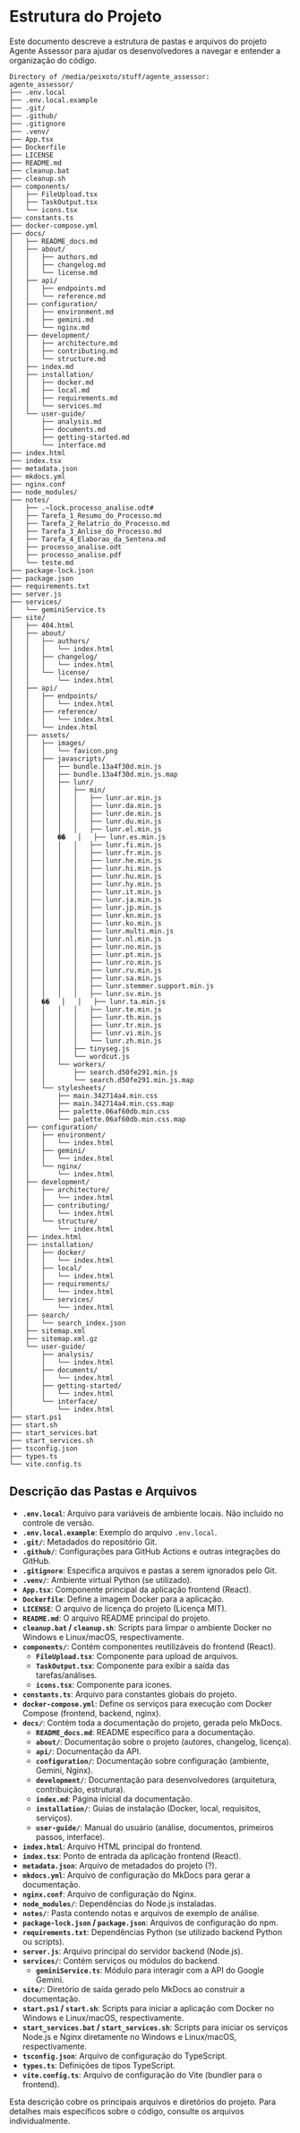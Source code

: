 # Estrutura do Projeto

Este documento descreve a estrutura de pastas e arquivos do projeto Agente Assessor para ajudar os desenvolvedores a navegar e entender a organização do código.

```
Directory of /media/peixoto/stuff/agente_assessor:
agente_assessor/
├── .env.local
├── .env.local.example
├── .git/
├── .github/
├── .gitignore
├── .venv/
├── App.tsx
├── Dockerfile
├── LICENSE
├── README.md
├── cleanup.bat
├── cleanup.sh
├── components/
│   ├── FileUpload.tsx
│   ├── TaskOutput.tsx
│   └── icons.tsx
├── constants.ts
├── docker-compose.yml
├── docs/
│   ├── README_docs.md
│   ├── about/
│   │   ├── authors.md
│   │   ├── changelog.md
│   │   └── license.md
│   ├── api/
│   │   ├── endpoints.md
│   │   └── reference.md
│   ├── configuration/
│   │   ├── environment.md
│   │   ├── gemini.md
│   │   └── nginx.md
│   ├── development/
│   │   ├── architecture.md
│   │   ├── contributing.md
│   │   └── structure.md
│   ├── index.md
│   ├── installation/
│   │   ├── docker.md
│   │   ├── local.md
│   │   ├── requirements.md
│   │   └── services.md
│   └── user-guide/
│       ├── analysis.md
│       ├── documents.md
│       ├── getting-started.md
│       └── interface.md
├── index.html
├── index.tsx
├── metadata.json
├── mkdocs.yml
├── nginx.conf
├── node_modules/
├── notes/
│   ├── .~lock.processo_analise.odt#
│   ├── Tarefa_1_Resumo_do_Processo.md
│   ├── Tarefa_2_Relatrio_do_Processo.md
│   ├── Tarefa_3_Anlise_do_Processo.md
│   ├── Tarefa_4_Elaborao_da_Sentena.md
│   ├── processo_analise.odt
│   ├── processo_analise.pdf
│   └── teste.md
├── package-lock.json
├── package.json
├── requirements.txt
├── server.js
├── services/
│   └── geminiService.ts
├── site/
│   ├── 404.html
│   ├── about/
│   │   ├── authors/
│   │   │   └── index.html
│   │   ├── changelog/
│   │   │   └── index.html
│   │   └── license/
│   │       └── index.html
│   ├── api/
│   │   ├── endpoints/
│   │   │   └── index.html
│   │   ├── reference/
│   │   │   └── index.html
│   │   └── index.html
│   ├── assets/
│   │   ├── images/
│   │   │   └── favicon.png
│   │   ├── javascripts/
│   │   │   ├── bundle.13a4f30d.min.js
│   │   │   ├── bundle.13a4f30d.min.js.map
│   │   │   ├── lunr/
│   │   │   │   ├── min/
│   │   │   │   │   ├── lunr.ar.min.js
│   │   │   │   │   ├── lunr.da.min.js
│   │   │   │   │   ├── lunr.de.min.js
│   │   │   │   │   ├── lunr.du.min.js
│   │   │   │   │   ├── lunr.el.min.js
│   │   │   ��   │   ├── lunr.es.min.js
│   │   │   │   │   ├── lunr.fi.min.js
│   │   │   │   │   ├── lunr.fr.min.js
│   │   │   │   │   ├── lunr.he.min.js
│   │   │   │   │   ├── lunr.hi.min.js
│   │   │   │   │   ├── lunr.hu.min.js
│   │   │   │   │   ├── lunr.hy.min.js
│   │   │   │   │   ├── lunr.it.min.js
│   │   │   │   │   ├── lunr.ja.min.js
│   │   │   │   │   ├── lunr.jp.min.js
│   │   │   │   │   ├── lunr.kn.min.js
│   │   │   │   │   ├── lunr.ko.min.js
│   │   │   │   │   ├── lunr.multi.min.js
│   │   │   │   │   ├── lunr.nl.min.js
│   │   │   │   │   ├── lunr.no.min.js
│   │   │   │   │   ├── lunr.pt.min.js
│   │   │   │   │   ├── lunr.ro.min.js
│   │   │   │   │   ├── lunr.ru.min.js
│   │   │   │   │   ├── lunr.sa.min.js
│   │   │   │   │   ├── lunr.stemmer.support.min.js
│   │   │   │   │   ├── lunr.sv.min.js
│   │   ��   │   │   ├── lunr.ta.min.js
│   │   │   │   │   ├── lunr.te.min.js
│   │   │   │   │   ├── lunr.th.min.js
│   │   │   │   │   ├── lunr.tr.min.js
│   │   │   │   │   ├── lunr.vi.min.js
│   │   │   │   │   └── lunr.zh.min.js
│   │   │   │   ├── tinyseg.js
│   │   │   │   └── wordcut.js
│   │   │   └── workers/
│   │   │       ├── search.d50fe291.min.js
│   │   │       └── search.d50fe291.min.js.map
│   │   └── stylesheets/
│   │       ├── main.342714a4.min.css
│   │       ├── main.342714a4.min.css.map
│   │       ├── palette.06af60db.min.css
│   │       └── palette.06af60db.min.css.map
│   ├── configuration/
│   │   ├── environment/
│   │   │   └── index.html
│   │   ├── gemini/
│   │   │   └── index.html
│   │   └── nginx/
│   │       └── index.html
│   ├── development/
│   │   ├── architecture/
│   │   │   └── index.html
│   │   ├── contributing/
│   │   │   └── index.html
│   │   └── structure/
│   │       └── index.html
│   ├── index.html
│   ├── installation/
│   │   ├── docker/
│   │   │   └── index.html
│   │   ├── local/
│   │   │   └── index.html
│   │   ├── requirements/
│   │   │   └── index.html
│   │   └── services/
│   │       └── index.html
│   ├── search/
│   │   └── search_index.json
│   ├── sitemap.xml
│   ├── sitemap.xml.gz
│   └── user-guide/
│       ├── analysis/
│       │   └── index.html
│       ├── documents/
│       │   └── index.html
│       ├── getting-started/
│       │   └── index.html
│       └── interface/
│           └── index.html
├── start.ps1
├── start.sh
├── start_services.bat
├── start_services.sh
├── tsconfig.json
├── types.ts
└── vite.config.ts
```

## Descrição das Pastas e Arquivos

- **`.env.local`**: Arquivo para variáveis de ambiente locais. Não incluído no controle de versão.
- **`.env.local.example`**: Exemplo do arquivo `.env.local`.
- **`.git/`**: Metadados do repositório Git.
- **`.github/`**: Configurações para GitHub Actions e outras integrações do GitHub.
- **`.gitignore`**: Especifica arquivos e pastas a serem ignorados pelo Git.
- **`.venv/`**: Ambiente virtual Python (se utilizado).
- **`App.tsx`**: Componente principal da aplicação frontend (React).
- **`Dockerfile`**: Define a imagem Docker para a aplicação.
- **`LICENSE`**: O arquivo de licença do projeto (Licença MIT).
- **`README.md`**: O arquivo README principal do projeto.
- **`cleanup.bat` / `cleanup.sh`**: Scripts para limpar o ambiente Docker no Windows e Linux/macOS, respectivamente.
- **`components/`**: Contém componentes reutilizáveis do frontend (React).
    - **`FileUpload.tsx`**: Componente para upload de arquivos.
    - **`TaskOutput.tsx`**: Componente para exibir a saída das tarefas/análises.
    - **`icons.tsx`**: Componente para ícones.
- **`constants.ts`**: Arquivo para constantes globais do projeto.
- **`docker-compose.yml`**: Define os serviços para execução com Docker Compose (frontend, backend, nginx).
- **`docs/`**: Contém toda a documentação do projeto, gerada pelo MkDocs.
    - **`README_docs.md`**: README específico para a documentação.
    - **`about/`**: Documentação sobre o projeto (autores, changelog, licença).
    - **`api/`**: Documentação da API.
    - **`configuration/`**: Documentação sobre configuração (ambiente, Gemini, Nginx).
    - **`development/`**: Documentação para desenvolvedores (arquitetura, contribuição, estrutura).
    - **`index.md`**: Página inicial da documentação.
    - **`installation/`**: Guias de instalação (Docker, local, requisitos, serviços).
    - **`user-guide/`**: Manual do usuário (análise, documentos, primeiros passos, interface).
- **`index.html`**: Arquivo HTML principal do frontend.
- **`index.tsx`**: Ponto de entrada da aplicação frontend (React).
- **`metadata.json`**: Arquivo de metadados do projeto (?).
- **`mkdocs.yml`**: Arquivo de configuração do MkDocs para gerar a documentação.
- **`nginx.conf`**: Arquivo de configuração do Nginx.
- **`node_modules/`**: Dependências do Node.js instaladas.
- **`notes/`**: Pasta contendo notas e arquivos de exemplo de análise.
- **`package-lock.json` / `package.json`**: Arquivos de configuração do npm.
- **`requirements.txt`**: Dependências Python (se utilizado backend Python ou scripts).
- **`server.js`**: Arquivo principal do servidor backend (Node.js).
- **`services/`**: Contém serviços ou módulos do backend.
    - **`geminiService.ts`**: Módulo para interagir com a API do Google Gemini.
- **`site/`**: Diretório de saída gerado pelo MkDocs ao construir a documentação.
- **`start.ps1` / `start.sh`**: Scripts para iniciar a aplicação com Docker no Windows e Linux/macOS, respectivamente.
- **`start_services.bat` / `start_services.sh`**: Scripts para iniciar os serviços Node.js e Nginx diretamente no Windows e Linux/macOS, respectivamente.
- **`tsconfig.json`**: Arquivo de configuração do TypeScript.
- **`types.ts`**: Definições de tipos TypeScript.
- **`vite.config.ts`**: Arquivo de configuração do Vite (bundler para o frontend).

Esta descrição cobre os principais arquivos e diretórios do projeto. Para detalhes mais específicos sobre o código, consulte os arquivos individualmente.
